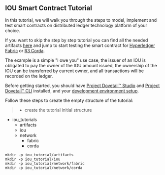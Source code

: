 ## IOU Smart Contract Tutorial

In this tutorial, we will walk you through the steps to model, implement and test smart contracts on distributed ledger technology platform of your choice.

If you want to skip the step by step tutorial you can find all the needed artifacts [here](tutorials/iou_tutorial.zip) and jump to start testing the smart contract for [Hyperledger Fabric](ch02-07-test-hf.md) or [R3 Corda](ch02-09-test-corda.md).

The example is a simple "I owe you" use case, the issuer of an IOU is obligated to pay the owner of the IOU amount issued, the ownership of the IOU can be transferred by current owner, and all transactions will be recorded on the ledger.

Before getting started, you should have [Project Dovetail™ Studio](ch01-01-installation.md) and [Project Dovetail™ CLI](ch01-02-dovetail-cli.md) installed, and your [development environment setup](ch01-03-environment.md).


Follow these steps to create the empty structure of the tutorial:

> * create the tutorial initial structure

 * iou_tutorials
    * artifacts
    * iou
    * network
        * fabric
        * corda

```
mkdir -p iou_tutorial/artifacts
mkdir -p iou_tutorial/iou
mkdir -p iou_tutorial/network/fabric
mkdir -p iou_tutorial/network/corda
```

